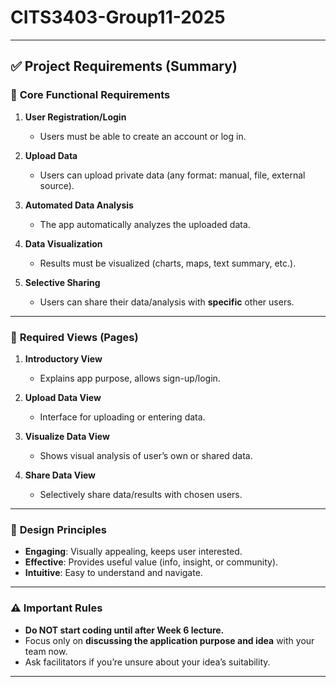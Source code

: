 # CITS3403-Group11-2025
---

## ✅ **Project Requirements (Summary)**

### 📌 **Core Functional Requirements**
1. **User Registration/Login**  
   - Users must be able to create an account or log in.

2. **Upload Data**  
   - Users can upload private data (any format: manual, file, external source).

3. **Automated Data Analysis**  
   - The app automatically analyzes the uploaded data.

4. **Data Visualization**  
   - Results must be visualized (charts, maps, text summary, etc.).

5. **Selective Sharing**  
   - Users can share their data/analysis with **specific** other users.

---

### 📄 **Required Views (Pages)**
1. **Introductory View**  
   - Explains app purpose, allows sign-up/login.

2. **Upload Data View**  
   - Interface for uploading or entering data.

3. **Visualize Data View**  
   - Shows visual analysis of user’s own or shared data.

4. **Share Data View**  
   - Selectively share data/results with chosen users.

---

### 🎯 **Design Principles**
- **Engaging**: Visually appealing, keeps user interested.  
- **Effective**: Provides useful value (info, insight, or community).  
- **Intuitive**: Easy to understand and navigate.

---

### ⚠️ **Important Rules**
- **Do NOT start coding until after Week 6 lecture.**
- Focus only on **discussing the application purpose and idea** with your team now.
- Ask facilitators if you’re unsure about your idea’s suitability.

---
